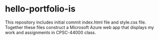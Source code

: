 # hello-portfolio-is

This repository includes initial commit index.html file and style.css file. 
Together these files construct a Microsoft Azure web app that displays my
work and assignments in CPSC-44000 class.
